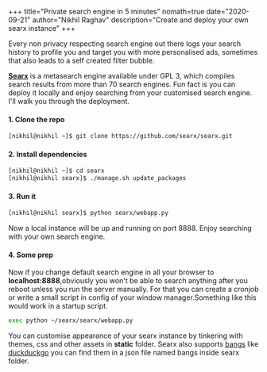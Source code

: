 +++
title="Private search engine in 5 minutes"
nomath=true
date="2020-09-21"
author="Nikhil Raghav"
description="Create and deploy your own searx instance"
+++

Every non privacy respecting search engine out there logs your search history to profile you and target you with more personalised ads, sometimes that also leads to a self created filter bubble.

[__Searx__](https://searx.me) is a metasearch engine available under GPL 3, which compiles search results from more than 70 search engines. Fun fact is you can deploy it locally and enjoy searching from your customised search engine. I'll walk you through the deployment.

#### 1. Clone the repo
```bash
[nikhil@nikhil ~]$ git clone https://github.com/searx/searx.git
```

#### 2. Install dependencies
```bash
[nikhil@nikhil ~]$ cd searx
[nikhil@nikhil searx]$ ./manage.sh update_packages
```

#### 3. Run it
```bash
[nikhil@nikhil searx]$ python searx/webapp.py
```
Now a local instance will be up and running on port 8888. Enjoy searching with your own search engine.

#### 4. Some prep

Now if you change default search engine in all your browser to __localhost:8888__,obviously you won't be able to search anything after you reboot unless you run the server manually. For that you can create a cronjob or write a small script in config of your window manager.Something like this would work in a startup script.
```bash
exec python ~/searx/searx/webapp.py
```

You can customise appearance of your searx instance by tinkering with themes, css and other assets in __static__ folder. Searx also supports [bangs](https://duckduckgo.com/bang) like [duckduckgo](https://duckduckgo.com) you can find them in a json file named bangs inside searx folder.

